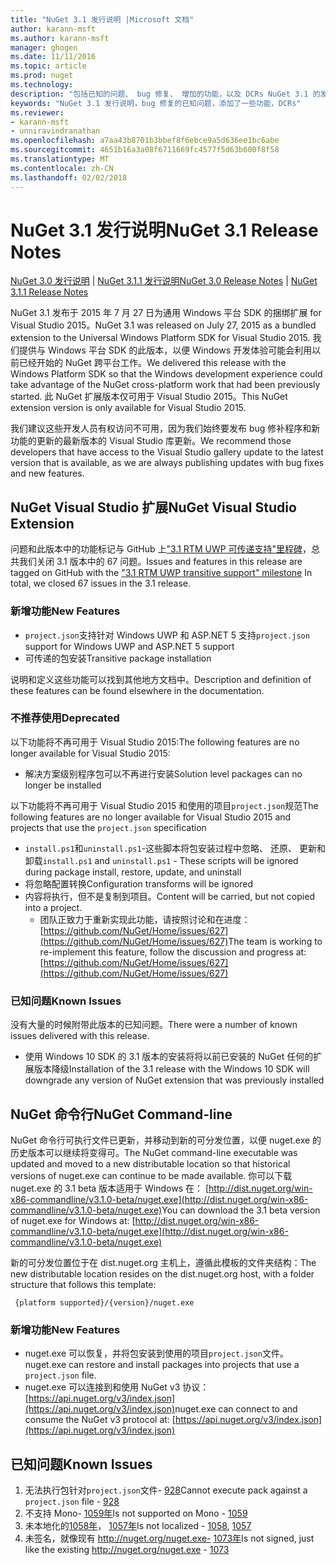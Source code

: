 ```yaml
---
title: "NuGet 3.1 发行说明 |Microsoft 文档"
author: karann-msft
ms.author: karann-msft
manager: ghogen
ms.date: 11/11/2016
ms.topic: article
ms.prod: nuget
ms.technology: 
description: "包括已知的问题、 bug 修复、 增加的功能，以及 DCRs NuGet 3.1 的发行说明。"
keywords: "NuGet 3.1 发行说明，bug 修复的已知问题，添加了一些功能，DCRs"
ms.reviewer:
- karann-msft
- unniravindranathan
ms.openlocfilehash: a7aa43b8701b3bbef8f6ebce9a5d636ee1bc6abe
ms.sourcegitcommit: 4651b16a3a08f6711669fc4577f5d63b600f8f58
ms.translationtype: MT
ms.contentlocale: zh-CN
ms.lasthandoff: 02/02/2018
---
```

# <a name="nuget-31-release-notes"></a><span data-ttu-id="91be0-104">NuGet 3.1 发行说明</span><span class="sxs-lookup"><span data-stu-id="91be0-104">NuGet 3.1 Release Notes</span></span>

<span data-ttu-id="91be0-105">[NuGet 3.0 发行说明](../release-notes/nuget-3.0.0.md) | [NuGet 3.1.1 发行说明](../release-notes/nuget-3.1.1.md)</span><span class="sxs-lookup"><span data-stu-id="91be0-105">[NuGet 3.0 Release Notes](../release-notes/nuget-3.0.0.md) | [NuGet 3.1.1 Release Notes](../release-notes/nuget-3.1.1.md)</span></span>

<span data-ttu-id="91be0-106">NuGet 3.1 发布于 2015 年 7 月 27 日为通用 Windows 平台 SDK 的捆绑扩展 for Visual Studio 2015。</span><span class="sxs-lookup"><span data-stu-id="91be0-106">NuGet 3.1 was released on July 27, 2015 as a bundled extension to the Universal Windows Platform SDK for Visual Studio 2015.</span></span> <span data-ttu-id="91be0-107">我们提供与 Windows 平台 SDK 的此版本，以便 Windows 开发体验可能会利用以前已经开始的 NuGet 跨平台工作。</span><span class="sxs-lookup"><span data-stu-id="91be0-107">We delivered this release with the Windows Platform SDK so that the Windows development experience could take advantage of the NuGet cross-platform work that had been previously started.</span></span> <span data-ttu-id="91be0-108">此 NuGet 扩展版本仅可用于 Visual Studio 2015。</span><span class="sxs-lookup"><span data-stu-id="91be0-108">This NuGet extension version is only available for Visual Studio 2015.</span></span>

<span data-ttu-id="91be0-109">我们建议这些开发人员有权访问不可用，因为我们始终要发布 bug 修补程序和新功能的更新的最新版本的 Visual Studio 库更新。</span><span class="sxs-lookup"><span data-stu-id="91be0-109">We recommend those developers that have access to the Visual Studio gallery update to the latest version that is available, as we are always publishing updates with bug fixes and new features.</span></span>

## <a name="nuget-visual-studio-extension"></a><span data-ttu-id="91be0-110">NuGet Visual Studio 扩展</span><span class="sxs-lookup"><span data-stu-id="91be0-110">NuGet Visual Studio Extension</span></span>

<span data-ttu-id="91be0-111">问题和此版本中的功能标记与 GitHub 上["3.1 RTM UWP 可传递支持"里程碑](https://github.com/NuGet/Home/issues?utf8=%E2%9C%93&q=is%3Aclosed+milestone%3A%223.1+RTM+UWP+transitive+support%22+)，总共我们关闭 3.1 版本中的 67 问题。</span><span class="sxs-lookup"><span data-stu-id="91be0-111">Issues and features in this release are tagged on GitHub with the ["3.1 RTM UWP transitive support" milestone](https://github.com/NuGet/Home/issues?utf8=%E2%9C%93&q=is%3Aclosed+milestone%3A%223.1+RTM+UWP+transitive+support%22+)  In total, we closed 67 issues in the 3.1 release.</span></span>

### <a name="new-features"></a><span data-ttu-id="91be0-112">新增功能</span><span class="sxs-lookup"><span data-stu-id="91be0-112">New Features</span></span>

* <span data-ttu-id="91be0-113">`project.json`支持针对 Windows UWP 和 ASP.NET 5 支持</span><span class="sxs-lookup"><span data-stu-id="91be0-113">`project.json` support for Windows UWP and ASP.NET 5 support</span></span>
* <span data-ttu-id="91be0-114">可传递的包安装</span><span class="sxs-lookup"><span data-stu-id="91be0-114">Transitive package installation</span></span>

<span data-ttu-id="91be0-115">说明和定义这些功能可以找到其他地方文档中。</span><span class="sxs-lookup"><span data-stu-id="91be0-115">Description and definition of these features can be found elsewhere in the documentation.</span></span>

### <a name="deprecated"></a><span data-ttu-id="91be0-116">不推荐使用</span><span class="sxs-lookup"><span data-stu-id="91be0-116">Deprecated</span></span>

<span data-ttu-id="91be0-117">以下功能将不再可用于 Visual Studio 2015:</span><span class="sxs-lookup"><span data-stu-id="91be0-117">The following features are no longer available for Visual Studio 2015:</span></span>

* <span data-ttu-id="91be0-118">解决方案级别程序包可以不再进行安装</span><span class="sxs-lookup"><span data-stu-id="91be0-118">Solution level packages can no longer be installed</span></span>

<span data-ttu-id="91be0-119">以下功能将不再可用于 Visual Studio 2015 和使用的项目`project.json`规范</span><span class="sxs-lookup"><span data-stu-id="91be0-119">The following features are no longer available for Visual Studio 2015 and projects that use the `project.json` specification</span></span>

* <span data-ttu-id="91be0-120">`install.ps1`和`uninstall.ps1`-这些脚本将包安装过程中忽略、 还原、 更新和卸载</span><span class="sxs-lookup"><span data-stu-id="91be0-120">`install.ps1` and `uninstall.ps1` - These scripts will be ignored during package install, restore, update, and uninstall</span></span>
* <span data-ttu-id="91be0-121">将忽略配置转换</span><span class="sxs-lookup"><span data-stu-id="91be0-121">Configuration transforms will be ignored</span></span>
* <span data-ttu-id="91be0-122">内容将执行，但不是复制到项目。</span><span class="sxs-lookup"><span data-stu-id="91be0-122">Content will be carried, but not copied into a project.</span></span>
    * <span data-ttu-id="91be0-123">团队正致力于重新实现此功能，请按照讨论和在进度： [https://github.com/NuGet/Home/issues/627](https://github.com/NuGet/Home/issues/627)</span><span class="sxs-lookup"><span data-stu-id="91be0-123">The team is working to re-implement this feature, follow the discussion and progress at: [https://github.com/NuGet/Home/issues/627](https://github.com/NuGet/Home/issues/627)</span></span>


### <a name="known-issues"></a><span data-ttu-id="91be0-124">已知问题</span><span class="sxs-lookup"><span data-stu-id="91be0-124">Known Issues</span></span>

<span data-ttu-id="91be0-125">没有大量的时候附带此版本的已知问题。</span><span class="sxs-lookup"><span data-stu-id="91be0-125">There were a number of known issues delivered with this release.</span></span>

* <span data-ttu-id="91be0-126">使用 Windows 10 SDK 的 3.1 版本的安装将将以前已安装的 NuGet 任何的扩展版本降级</span><span class="sxs-lookup"><span data-stu-id="91be0-126">Installation of the 3.1 release with the Windows 10 SDK will downgrade any version of NuGet extension that was previously installed</span></span>

## <a name="nuget-command-line"></a><span data-ttu-id="91be0-127">NuGet 命令行</span><span class="sxs-lookup"><span data-stu-id="91be0-127">NuGet Command-line</span></span>

<span data-ttu-id="91be0-128">NuGet 命令行可执行文件已更新，并移动到新的可分发位置，以便 nuget.exe 的历史版本可以继续将变得可。</span><span class="sxs-lookup"><span data-stu-id="91be0-128">The NuGet command-line executable was updated and moved to a new distributable location so that historical versions of nuget.exe can continue to be made available.</span></span>  <span data-ttu-id="91be0-129">你可以下载 nuget.exe 的 3.1 beta 版本适用于 Windows 在： [http://dist.nuget.org/win-x86-commandline/v3.1.0-beta/nuget.exe](http://dist.nuget.org/win-x86-commandline/v3.1.0-beta/nuget.exe)</span><span class="sxs-lookup"><span data-stu-id="91be0-129">You can download the 3.1 beta version of nuget.exe for Windows at: [http://dist.nuget.org/win-x86-commandline/v3.1.0-beta/nuget.exe](http://dist.nuget.org/win-x86-commandline/v3.1.0-beta/nuget.exe)</span></span>

<span data-ttu-id="91be0-130">新的可分发位置位于在 dist.nuget.org 主机上，遵循此模板的文件夹结构：</span><span class="sxs-lookup"><span data-stu-id="91be0-130">The new distributable location resides on the dist.nuget.org host, with a folder structure that follows this template:</span></span>

     {platform supported}/{version}/nuget.exe

### <a name="new-features"></a><span data-ttu-id="91be0-131">新增功能</span><span class="sxs-lookup"><span data-stu-id="91be0-131">New Features</span></span>

* <span data-ttu-id="91be0-132">nuget.exe 可以恢复，并将包安装到使用的项目`project.json`文件。</span><span class="sxs-lookup"><span data-stu-id="91be0-132">nuget.exe can restore and install packages into projects that use a `project.json` file.</span></span>
* <span data-ttu-id="91be0-133">nuget.exe 可以连接到和使用 NuGet v3 协议： [https://api.nuget.org/v3/index.json](https://api.nuget.org/v3/index.json)</span><span class="sxs-lookup"><span data-stu-id="91be0-133">nuget.exe can connect to and consume the NuGet v3 protocol at: [https://api.nuget.org/v3/index.json](https://api.nuget.org/v3/index.json)</span></span>

## <a name="known-issues"></a><span data-ttu-id="91be0-134">已知问题</span><span class="sxs-lookup"><span data-stu-id="91be0-134">Known Issues</span></span> ##

1.    <span data-ttu-id="91be0-135">无法执行包针对`project.json`文件- [928](https://github.com/NuGet/Home/issues/928)</span><span class="sxs-lookup"><span data-stu-id="91be0-135">Cannot execute pack against a `project.json` file - [928](https://github.com/NuGet/Home/issues/928)</span></span>
2.    <span data-ttu-id="91be0-136">不支持 Mono- [1059年](https://github.com/NuGet/Home/issues/1059)</span><span class="sxs-lookup"><span data-stu-id="91be0-136">Is not supported on Mono - [1059](https://github.com/NuGet/Home/issues/1059)</span></span>
3.    <span data-ttu-id="91be0-137">未本地化的[1058年](https://github.com/NuGet/Home/issues/1058)， [1057年](https://github.com/NuGet/Home/issues/1057)</span><span class="sxs-lookup"><span data-stu-id="91be0-137">Is not localized - [1058](https://github.com/NuGet/Home/issues/1058),   [1057](https://github.com/NuGet/Home/issues/1057)</span></span>
4.    <span data-ttu-id="91be0-138">未签名，就像现有 http://nuget.org/nuget.exe- [1073年](https://github.com/NuGet/Home/issues/1073)</span><span class="sxs-lookup"><span data-stu-id="91be0-138">Is not signed, just like the existing http://nuget.org/nuget.exe - [1073](https://github.com/NuGet/Home/issues/1073)</span></span>
